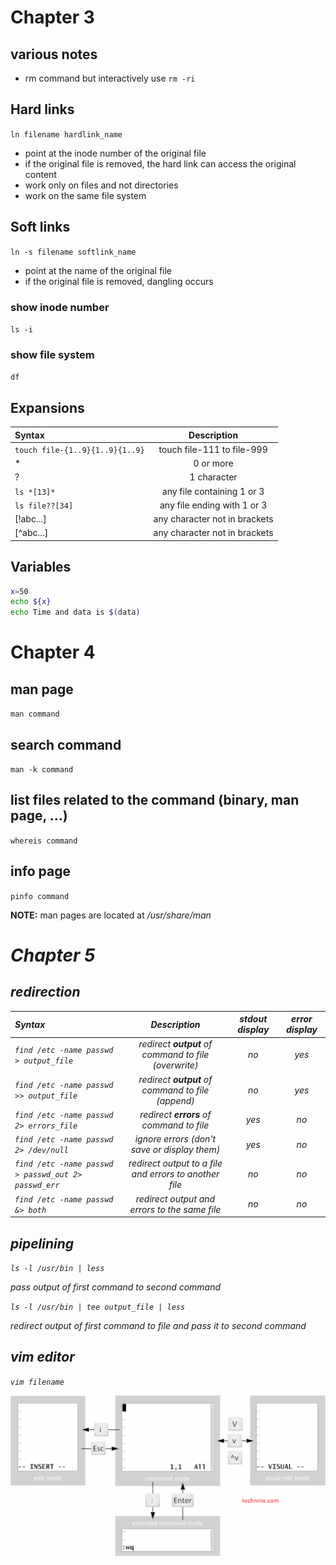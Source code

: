 # **Chapter 3**

## various notes
- rm command but interactively use `rm -ri`

## Hard links
`ln filename hardlink_name`
- point at the inode number of the original file
- if the original file is removed, the hard link can access the original content
- work only on files and not directories
- work on the same file system

## Soft links
`ln -s filename softlink_name`
- point at the name of the original file
- if the original file is removed, dangling occurs
### show inode number
`ls -i`
### show file system
`df`

## Expansions

| Syntax                          |          Description          |
| :------------------------------ | :---------------------------: |
| `touch file-{1..9}{1..9}{1..9}` |  touch file-111 to file-999   |
| *                               |           0 or more           |
| ?                               |          1 character          |
| `ls *[13]*`                     |  any file containing 1 or 3   |
| `ls file??[34]`                 |  any file ending with 1 or 3  |
| [!abc...]                       | any character not in brackets |
| [^abc...]                       | any character not in brackets |

## Variables
```bash
x=50
echo ${x}
echo Time and data is $(data)
```

# **Chapter 4**

## man page
`man command`

## search command
`man -k command`

## list files related to the command (binary, man page, ...)
`whereis command`

## info page
`pinfo command`

**NOTE:** man pages are located at <em>/usr/share/man<em/>

# **Chapter 5**
## redirection

| Syntax                                              |                     Description                      | stdout display | error display |
| :-------------------------------------------------- | :--------------------------------------------------: | :------------: | :-----------: |
| `find /etc -name passwd > output_file`              |  redirect **output** of command to file (overwrite)  |       no       |      yes      |
| `find /etc -name passwd >> output_file`             |   redirect **output** of command to file (append)    |       no       |      yes      |
| `find /etc -name passwd 2> errors_file`             |        redirect **errors** of command to file        |      yes       |      no       |
| `find /etc -name passwd 2> /dev/null`               |      ignore errors (don't save or display them)      |      yes       |      no       |
| `find /etc -name passwd > passwd_out 2> passwd_err` | redirect output to a file and errors to another file |       no       |      no       |
| `find /etc -name passwd &> both`                    |     redirect output and errors to the same file      |       no       |      no       |

## pipelining
`ls -l /usr/bin | less`

pass output of first command to second command

`ls -l /usr/bin | tee output_file | less`

redirect output of first command to file and pass it to second command

## vim editor
`vim filename`

![alt text](images/vim-modes.png?raw=true)
